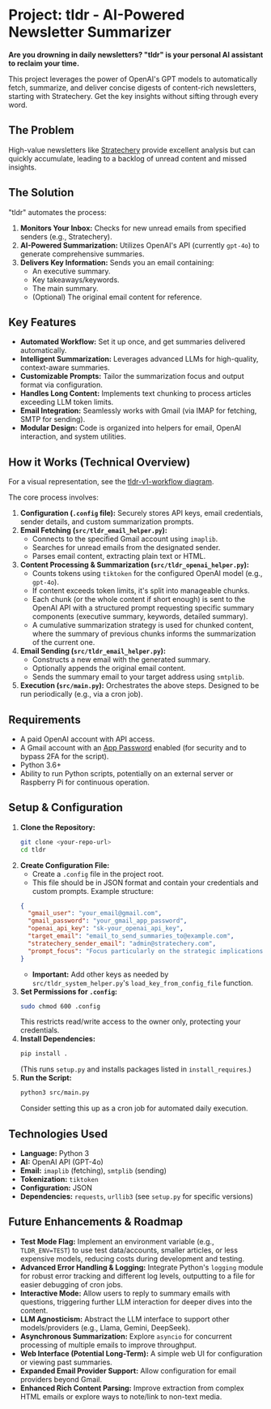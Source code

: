 # Project: tldr - AI-Powered Newsletter Summarizer

**Are you drowning in daily newsletters? "tldr" is your personal AI assistant to reclaim your time.**

This project leverages the power of OpenAI's GPT models to automatically fetch, summarize, and deliver concise digests of content-rich newsletters, starting with Stratechery. Get the key insights without sifting through every word.

## The Problem
High-value newsletters like [Stratechery](https://stratechery.com/) provide excellent analysis but can quickly accumulate, leading to a backlog of unread content and missed insights.

## The Solution
"tldr" automates the process:
1.  **Monitors Your Inbox:** Checks for new unread emails from specified senders (e.g., Stratechery).
2.  **AI-Powered Summarization:** Utilizes OpenAI's API (currently `gpt-4o`) to generate comprehensive summaries.
3.  **Delivers Key Information:** Sends you an email containing:
    *   An executive summary.
    *   Key takeaways/keywords.
    *   The main summary.
    *   (Optional) The original email content for reference.

## Key Features
*   **Automated Workflow:** Set it up once, and get summaries delivered automatically.
*   **Intelligent Summarization:** Leverages advanced LLMs for high-quality, context-aware summaries.
*   **Customizable Prompts:** Tailor the summarization focus and output format via configuration.
*   **Handles Long Content:** Implements text chunking to process articles exceeding LLM token limits.
*   **Email Integration:** Seamlessly works with Gmail (via IMAP for fetching, SMTP for sending).
*   **Modular Design:** Code is organized into helpers for email, OpenAI interaction, and system utilities.

## How it Works (Technical Overview)
For a visual representation, see the [tldr-v1-workflow diagram](docs/tldr-v1-workflow.pdf).

The core process involves:
1.  **Configuration (`.config` file):** Securely stores API keys, email credentials, sender details, and custom summarization prompts.
2.  **Email Fetching (`src/tldr_email_helper.py`):**
    *   Connects to the specified Gmail account using `imaplib`.
    *   Searches for unread emails from the designated sender.
    *   Parses email content, extracting plain text or HTML.
3.  **Content Processing & Summarization (`src/tldr_openai_helper.py`):**
    *   Counts tokens using `tiktoken` for the configured OpenAI model (e.g., `gpt-4o`).
    *   If content exceeds token limits, it's split into manageable chunks.
    *   Each chunk (or the whole content if short enough) is sent to the OpenAI API with a structured prompt requesting specific summary components (executive summary, keywords, detailed summary).
    *   A cumulative summarization strategy is used for chunked content, where the summary of previous chunks informs the summarization of the current one.
4.  **Email Sending (`src/tldr_email_helper.py`):**
    *   Constructs a new email with the generated summary.
    *   Optionally appends the original email content.
    *   Sends the summary email to your target address using `smtplib`.
5.  **Execution (`src/main.py`):** Orchestrates the above steps. Designed to be run periodically (e.g., via a cron job).

## Requirements
*   A paid OpenAI account with API access.
*   A Gmail account with an [App Password](https://support.google.com/mail/answer/185833?hl=en) enabled (for security and to bypass 2FA for the script).
*   Python 3.6+
*   Ability to run Python scripts, potentially on an external server or Raspberry Pi for continuous operation.

## Setup & Configuration
1.  **Clone the Repository:**
    ```bash
    git clone <your-repo-url>
    cd tldr
    ```
2.  **Create Configuration File:**
    *   Create a `.config` file in the project root.
    *   This file should be in JSON format and contain your credentials and custom prompts. Example structure:
      ```json
      {
        "gmail_user": "your_email@gmail.com",
        "gmail_password": "your_gmail_app_password",
        "openai_api_key": "sk-your_openai_api_key",
        "target_email": "email_to_send_summaries_to@example.com",
        "stratechery_sender_email": "admin@stratechery.com",
        "prompt_focus": "Focus particularly on the strategic implications and future outlook mentioned in the article."
      }
      ```
    *   **Important:** Add other keys as needed by `src/tldr_system_helper.py`'s `load_key_from_config_file` function.
3.  **Set Permissions for `.config`:**
    ```bash
    sudo chmod 600 .config
    ```
    This restricts read/write access to the owner only, protecting your credentials.
4.  **Install Dependencies:**
    ```bash
    pip install .
    ```
    (This runs `setup.py` and installs packages listed in `install_requires`.)
5.  **Run the Script:**
    ```bash
    python3 src/main.py
    ```
    Consider setting this up as a cron job for automated daily execution.

## Technologies Used
*   **Language:** Python 3
*   **AI:** OpenAI API (GPT-4o)
*   **Email:** `imaplib` (fetching), `smtplib` (sending)
*   **Tokenization:** `tiktoken`
*   **Configuration:** JSON
*   **Dependencies:** `requests`, `urllib3` (see `setup.py` for specific versions)

## Future Enhancements & Roadmap
*   **Test Mode Flag:** Implement an environment variable (e.g., `TLDR_ENV=TEST`) to use test data/accounts, smaller articles, or less expensive models, reducing costs during development and testing.
*   **Advanced Error Handling & Logging:** Integrate Python's `logging` module for robust error tracking and different log levels, outputting to a file for easier debugging of cron jobs.
*   **Interactive Mode:** Allow users to reply to summary emails with questions, triggering further LLM interaction for deeper dives into the content.
*   **LLM Agnosticism:** Abstract the LLM interface to support other models/providers (e.g., Llama, Gemini, DeepSeek).
*   **Asynchronous Summarization:** Explore `asyncio` for concurrent processing of multiple emails to improve throughput.
*   **Web Interface (Potential Long-Term):** A simple web UI for configuration or viewing past summaries.
*   **Expanded Email Provider Support:** Allow configuration for email providers beyond Gmail.
*   **Enhanced Rich Content Parsing:** Improve extraction from complex HTML emails or explore ways to note/link to non-text media.